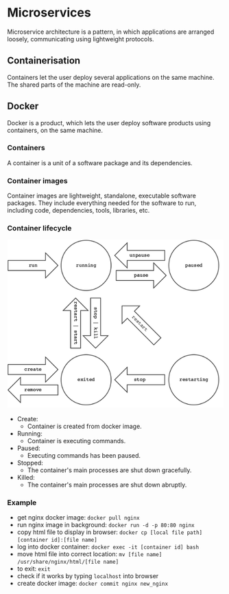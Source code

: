 # Microservices

Microservice architecture is a pattern, in which applications are arranged 
loosely, communicating using lightweight protocols.

## Containerisation

Containers let the user deploy several applications on the same machine. 
The shared parts of the machine are read-only.

## Docker

Docker is a product, which lets the user deploy software products using 
containers, on the same machine.

### Containers

A container is a unit of a software package and its dependencies.

### Container images

Container images are lightweight, standalone, executable software packages.
They include everything needed for the software to run, including code, 
dependencies, tools, libraries, etc.

### Container lifecycle

![docker lifecycle diagram](https://github.com/Benedek4000/eng130_microservices/blob/main/images/docker_lifecycle.png)

- Create:
  - Container is created from docker image.
- Running:
  - Container is executing commands.
- Paused:
  - Executing commands has been paused.
- Stopped:
  - The container's main processes are shut down gracefully.
- Killed:
  - The container's main processes are shut down abruptly.

### Example

- get nginx docker image: `docker pull nginx`  
- run nginx image in background: `docker run -d -p 80:80 nginx`  
- copy html file to display in browser: `docker cp [local file path] [container id]:[file name]`  
- log into docker container: `docker exec -it [container id] bash`  
- move html file into correct location: `mv [file name] /usr/share/nginx/html/[file name]`  
- to exit: `exit`
- check if it works by typing `localhost` into browser
- create docker image: `docker commit nginx new_nginx`